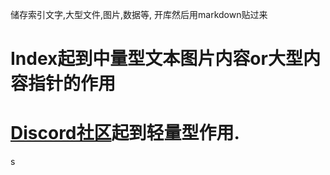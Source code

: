 储存索引文字,大型文件,图片,数据等,
开库然后用markdown贴过来
# Index起到中量型文本图片内容or大型内容指针的作用
# [Discord社区](https://discord.gg/8UxmY2gdsf)起到轻量型作用.
s
